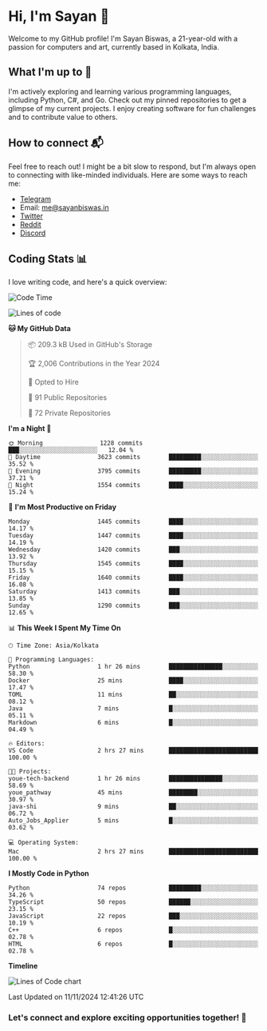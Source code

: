 # Hi, I'm Sayan 👋

Welcome to my GitHub profile! I'm Sayan Biswas, a 21-year-old with a passion for computers and art, currently based in Kolkata, India.

## What I'm up to 🚀

I'm actively exploring and learning various programming languages, including Python, C#, and Go. Check out my pinned repositories to get a glimpse of my current projects. I enjoy creating software for fun challenges and to contribute value to others.

## How to connect 📬

Feel free to reach out! I might be a bit slow to respond, but I'm always open to connecting with like-minded individuals. Here are some ways to reach me:

- [Telegram](https://t.me/dank_as_fuck)
- Email: [me@sayanbiswas.in](mailto:me@sayanbiswas.in)
- [Twitter](https://twitter.com/TheDankDel)
- [Reddit](https://www.reddit.com/user/dank_as_fuck_/)
- [Discord](https://discordapp.com/users/506536929152466945)

## Coding Stats 📊

I love writing code, and here's a quick overview:

<!--START_SECTION:waka-->
![Code Time](http://img.shields.io/badge/Code%20Time-1%2C909%20hrs%2019%20mins-blue)

![Lines of code](https://img.shields.io/badge/From%20Hello%20World%20I%27ve%20Written-6.2%20million%20lines%20of%20code-blue)

**🐱 My GitHub Data** 

> 📦 209.3 kB Used in GitHub's Storage 
 > 
> 🏆 2,006 Contributions in the Year 2024
 > 
> 💼 Opted to Hire
 > 
> 📜 91 Public Repositories 
 > 
> 🔑 72 Private Repositories 
 > 
**I'm a Night 🦉** 

```text
🌞 Morning                1228 commits        ███░░░░░░░░░░░░░░░░░░░░░░   12.04 % 
🌆 Daytime                3623 commits        █████████░░░░░░░░░░░░░░░░   35.52 % 
🌃 Evening                3795 commits        █████████░░░░░░░░░░░░░░░░   37.21 % 
🌙 Night                  1554 commits        ████░░░░░░░░░░░░░░░░░░░░░   15.24 % 
```
📅 **I'm Most Productive on Friday** 

```text
Monday                   1445 commits        ████░░░░░░░░░░░░░░░░░░░░░   14.17 % 
Tuesday                  1447 commits        ████░░░░░░░░░░░░░░░░░░░░░   14.19 % 
Wednesday                1420 commits        ███░░░░░░░░░░░░░░░░░░░░░░   13.92 % 
Thursday                 1545 commits        ████░░░░░░░░░░░░░░░░░░░░░   15.15 % 
Friday                   1640 commits        ████░░░░░░░░░░░░░░░░░░░░░   16.08 % 
Saturday                 1413 commits        ███░░░░░░░░░░░░░░░░░░░░░░   13.85 % 
Sunday                   1290 commits        ███░░░░░░░░░░░░░░░░░░░░░░   12.65 % 
```


📊 **This Week I Spent My Time On** 

```text
🕑︎ Time Zone: Asia/Kolkata

💬 Programming Languages: 
Python                   1 hr 26 mins        ███████████████░░░░░░░░░░   58.30 % 
Docker                   25 mins             ████░░░░░░░░░░░░░░░░░░░░░   17.47 % 
TOML                     11 mins             ██░░░░░░░░░░░░░░░░░░░░░░░   08.12 % 
Java                     7 mins              █░░░░░░░░░░░░░░░░░░░░░░░░   05.11 % 
Markdown                 6 mins              █░░░░░░░░░░░░░░░░░░░░░░░░   04.49 % 

🔥 Editors: 
VS Code                  2 hrs 27 mins       █████████████████████████   100.00 % 

🐱‍💻 Projects: 
youe-tech-backend        1 hr 26 mins        ███████████████░░░░░░░░░░   58.69 % 
youe_pathway             45 mins             ████████░░░░░░░░░░░░░░░░░   30.97 % 
java-shi                 9 mins              ██░░░░░░░░░░░░░░░░░░░░░░░   06.72 % 
Auto_Jobs_Applier        5 mins              █░░░░░░░░░░░░░░░░░░░░░░░░   03.62 % 

💻 Operating System: 
Mac                      2 hrs 27 mins       █████████████████████████   100.00 % 
```

**I Mostly Code in Python** 

```text
Python                   74 repos            █████████░░░░░░░░░░░░░░░░   34.26 % 
TypeScript               50 repos            ██████░░░░░░░░░░░░░░░░░░░   23.15 % 
JavaScript               22 repos            ███░░░░░░░░░░░░░░░░░░░░░░   10.19 % 
C++                      6 repos             █░░░░░░░░░░░░░░░░░░░░░░░░   02.78 % 
HTML                     6 repos             █░░░░░░░░░░░░░░░░░░░░░░░░   02.78 % 
```



**Timeline**

![Lines of Code chart](https://raw.githubusercontent.com/Dank-del/Dank-del/main/assets/bar_graph.png)


 Last Updated on 11/11/2024 12:41:26 UTC
<!--END_SECTION:waka-->

### Let's connect and explore exciting opportunities together! 🚀
